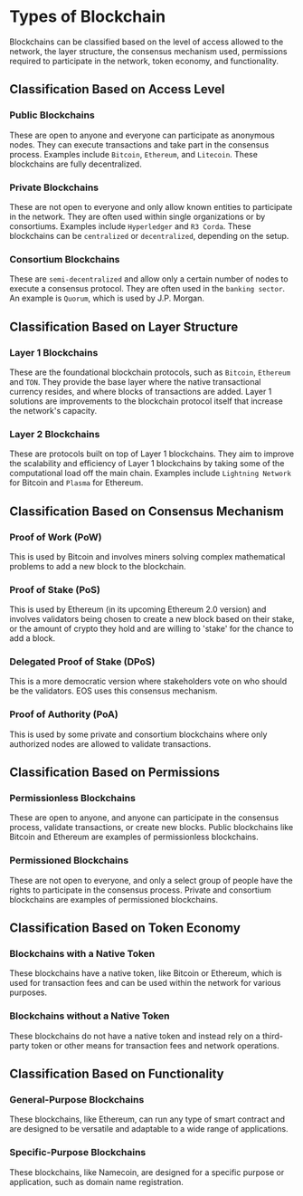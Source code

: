 # Types of Blockchain

Blockchains can be classified based on the level of access allowed to the network, the layer structure, the consensus mechanism used, permissions required to participate in the network, token economy, and functionality.

## Classification Based on Access Level

### Public Blockchains
These are open to anyone and everyone can participate as anonymous nodes. They can execute transactions and take part in the consensus process. Examples include `Bitcoin`, `Ethereum`, and `Litecoin`. These blockchains are fully decentralized.

### Private Blockchains
These are not open to everyone and only allow known entities to participate in the network. They are often used within single organizations or by consortiums. Examples include `Hyperledger` and `R3 Corda`. These blockchains can be `centralized` or `decentralized`, depending on the setup.

### Consortium Blockchains
These are `semi-decentralized` and allow only a certain number of nodes to execute a consensus protocol. They are often used in the `banking sector`. An example is `Quorum`, which is used by J.P. Morgan.

## Classification Based on Layer Structure

### Layer 1 Blockchains
These are the foundational blockchain protocols, such as `Bitcoin`, `Ethereum` and `TON`. They provide the base layer where the native transactional currency resides, and where blocks of transactions are added. Layer 1 solutions are improvements to the blockchain protocol itself that increase the network's capacity.

### Layer 2 Blockchains
These are protocols built on top of Layer 1 blockchains. They aim to improve the scalability and efficiency of Layer 1 blockchains by taking some of the computational load off the main chain. Examples include `Lightning Network` for Bitcoin and `Plasma` for Ethereum.

## Classification Based on Consensus Mechanism

### Proof of Work (PoW)
This is used by Bitcoin and involves miners solving complex mathematical problems to add a new block to the blockchain.

### Proof of Stake (PoS)
This is used by Ethereum (in its upcoming Ethereum 2.0 version) and involves validators being chosen to create a new block based on their stake, or the amount of crypto they hold and are willing to 'stake' for the chance to add a block.

### Delegated Proof of Stake (DPoS)
This is a more democratic version where stakeholders vote on who should be the validators. EOS uses this consensus mechanism.

### Proof of Authority (PoA)
This is used by some private and consortium blockchains where only authorized nodes are allowed to validate transactions.

## Classification Based on Permissions

### Permissionless Blockchains
These are open to anyone, and anyone can participate in the consensus process, validate transactions, or create new blocks. Public blockchains like Bitcoin and Ethereum are examples of permissionless blockchains.

### Permissioned Blockchains
These are not open to everyone, and only a select group of people have the rights to participate in the consensus process. Private and consortium blockchains are examples of permissioned blockchains.

## Classification Based on Token Economy

### Blockchains with a Native Token
These blockchains have a native token, like Bitcoin or Ethereum, which is used for transaction fees and can be used within the network for various purposes.

### Blockchains without a Native Token
These blockchains do not have a native token and instead rely on a third-party token or other means for transaction fees and network operations.

## Classification Based on Functionality

### General-Purpose Blockchains
These blockchains, like Ethereum, can run any type of smart contract and are designed to be versatile and adaptable to a wide range of applications.

### Specific-Purpose Blockchains
These blockchains, like Namecoin, are designed for a specific purpose or application, such as domain name registration.